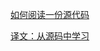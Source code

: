 [如何阅读一份源代码](https://www.codedump.info/post/20200605-how-to-read-code-v2020/)

[译文：从源码中学习](https://boholder.github.io/blogs/learn-from-source-code/)